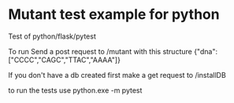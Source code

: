 # Mutant test example for python
Test of python/flask/pytest

To run Send a post request to /mutant with this structure {"dna":["CCCC","CAGC","TTAC","AAAA"]}

If you don't have a db created first make a get request to /installDB

to run the tests use python.exe -m pytest
